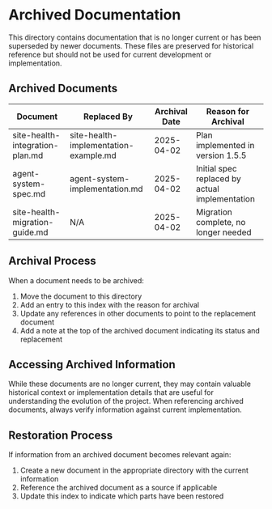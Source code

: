 # Archived Documentation

This directory contains documentation that is no longer current or has been superseded by newer documents. These files are preserved for historical reference but should not be used for current development or implementation.

## Archived Documents

| Document | Replaced By | Archival Date | Reason for Archival |
|----------|------------|--------------|---------------------|
| site-health-integration-plan.md | site-health-implementation-example.md | 2025-04-02 | Plan implemented in version 1.5.5 |
| agent-system-spec.md | agent-system-implementation.md | 2025-04-02 | Initial spec replaced by actual implementation |
| site-health-migration-guide.md | N/A | 2025-04-02 | Migration complete, no longer needed |

## Archival Process

When a document needs to be archived:

1. Move the document to this directory
2. Add an entry to this index with the reason for archival
3. Update any references in other documents to point to the replacement document
4. Add a note at the top of the archived document indicating its status and replacement

## Accessing Archived Information

While these documents are no longer current, they may contain valuable historical context or implementation details that are useful for understanding the evolution of the project. When referencing archived documents, always verify information against current implementation.

## Restoration Process

If information from an archived document becomes relevant again:

1. Create a new document in the appropriate directory with the current information
2. Reference the archived document as a source if applicable
3. Update this index to indicate which parts have been restored